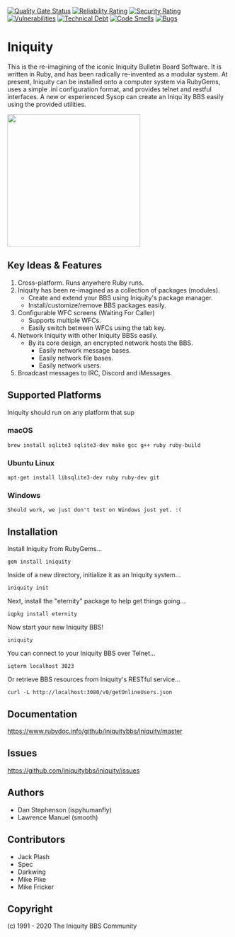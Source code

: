 
[![Quality Gate Status](https://sonarcloud.io/api/project_badges/measure?project=iniquitybbs_iniquity&metric=alert_status)](https://sonarcloud.io/dashboard?id=iniquitybbs_iniquity)
[![Reliability Rating](https://sonarcloud.io/api/project_badges/measure?project=iniquitybbs_iniquity&metric=reliability_rating)](https://sonarcloud.io/dashboard?id=iniquitybbs_iniquity)
[![Security Rating](https://sonarcloud.io/api/project_badges/measure?project=iniquitybbs_iniquity&metric=security_rating)](https://sonarcloud.io/dashboard?id=iniquitybbs_iniquity)
[![Vulnerabilities](https://sonarcloud.io/api/project_badges/measure?project=iniquitybbs_iniquity&metric=vulnerabilities)](https://sonarcloud.io/dashboard?id=iniquitybbs_iniquity)
[![Technical Debt](https://sonarcloud.io/api/project_badges/measure?project=iniquitybbs_iniquity&metric=sqale_index)](https://sonarcloud.io/dashboard?id=iniquitybbs_iniquity)
[![Code Smells](https://sonarcloud.io/api/project_badges/measure?project=iniquitybbs_iniquity&metric=code_smells)](https://sonarcloud.io/dashboard?id=iniquitybbs_iniquity)
[![Bugs](https://sonarcloud.io/api/project_badges/measure?project=iniquitybbs_iniquity&metric=bugs)](https://sonarcloud.io/dashboard?id=iniquitybbs_iniquity)

# Iniquity

This is the re-imagining of the iconic Iniquity Bulletin Board Software. It is written in Ruby, and has been radically re-invented as a modular system. At present, Iniquity can be installed onto a computer system via RubyGems, uses a simple .ini configuration format, and provides telnet and restful interfaces. A new or experienced Sysop can create an Iniqu`ity BBS easily using the provided utilities.

<p align="left">
    <img src="https://github.com/iniquitybbs/iniquity/blob/master/artwork/SyncTERM_-_Iniquity_BBS.png?raw=true" height="300">
</p>

## Key Ideas & Features

1. Cross-platform. Runs anywhere Ruby runs.
2. Iniquity has been re-imagined as a collection of packages (modules).
    - Create and extend your BBS using Iniquity's package manager.
    - Install/customize/remove BBS packages easily.
3. Configurable WFC screens (Waiting For Caller)
    - Supports multiple WFCs.
    - Easily switch between WFCs using the tab key.
4. Network Iniquity with other Iniquity BBSs easily.
    - By its core design, an encrypted network hosts the BBS.
        - Easily network message bases.
        - Easily network file bases.
        - Easily network users.
5. Broadcast messages to IRC, Discord and iMessages.

## Supported Platforms

Iniquity should run on any platform that sup
### macOS

    brew install sqlite3 sqlite3-dev make gcc g++ ruby ruby-build

### Ubuntu Linux

    apt-get install libsqlite3-dev ruby ruby-dev git

### Windows

    Should work, we just don't test on Windows just yet. :(

## Installation

Install Iniquity from RubyGems...

    gem install iniquity

Inside of a new directory, initialize it as an Iniquity system...

    iniquity init

Next, install the "eternity" package to help get things going...

    iqpkg install eternity

Now start your new Iniquity BBS!

    iniquity

You can connect to your Iniquity BBS over Telnet...

    iqterm localhost 3023

Or retrieve BBS resources from Iniquity's RESTful service...

    curl -L http://localhost:3080/v0/getOnlineUsers.json

## Documentation

https://www.rubydoc.info/github/iniquitybbs/iniquity/master

## Issues

https://github.com/iniquitybbs/iniquity/issues

## Authors

* Dan Stephenson (ispyhumanfly)
* Lawrence Manuel (smooth)

## Contributors

* Jack Plash
* Spec
* Darkwing
* Mike Pike
* Mike Fricker

## Copyright

(c) 1991 - 2020 The Iniquity BBS Community

